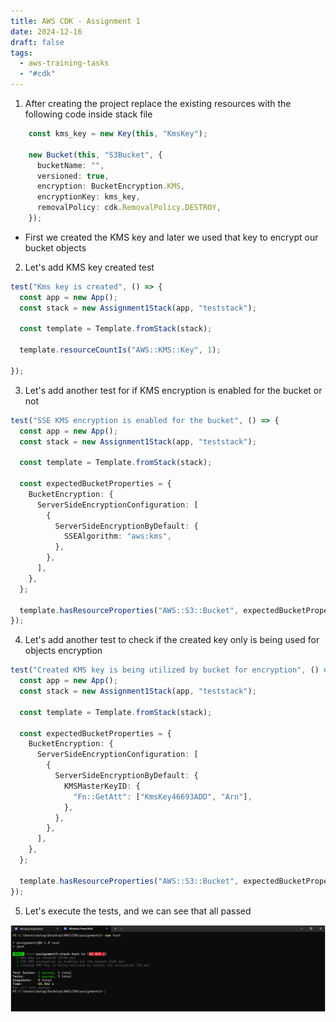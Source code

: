 ```yaml
---
title: AWS CDK - Assignment 1
date: 2024-12-16
draft: false
tags:
  - aws-training-tasks
  - "#cdk"
---
```

1. After creating the project replace the existing resources with the following code inside stack file

```ts
    const kms_key = new Key(this, "KmsKey");

    new Bucket(this, "S3Bucket", {
      bucketName: "",
      versioned: true,
      encryption: BucketEncryption.KMS,
      encryptionKey: kms_key,
      removalPolicy: cdk.RemovalPolicy.DESTROY,
    });
```

- First we created the KMS key and later we used that key to encrypt our bucket objects

2. Let's add KMS key created test

```ts
test("Kms key is created", () => {
  const app = new App();
  const stack = new Assignment1Stack(app, "teststack");

  const template = Template.fromStack(stack);

  template.resourceCountIs("AWS::KMS::Key", 1);

});
```

3. Let's add another test for if KMS encryption is enabled for the bucket or not

```ts
test("SSE KMS encryption is enabled for the bucket", () => {
  const app = new App();
  const stack = new Assignment1Stack(app, "teststack");

  const template = Template.fromStack(stack);

  const expectedBucketProperties = {
    BucketEncryption: {
      ServerSideEncryptionConfiguration: [
        {
          ServerSideEncryptionByDefault: {
            SSEAlgorithm: "aws:kms",
          },
        },
      ],
    },
  };

  template.hasResourceProperties("AWS::S3::Bucket", expectedBucketProperties);
});
```

4. Let's add another test to check if the created key only is being used for objects encryption

```ts
test("Created KMS key is being utilized by bucket for encryption", () => {
  const app = new App();
  const stack = new Assignment1Stack(app, "teststack");

  const template = Template.fromStack(stack);

  const expectedBucketProperties = {
    BucketEncryption: {
      ServerSideEncryptionConfiguration: [
        {
          ServerSideEncryptionByDefault: {
            KMSMasterKeyID: {
              "Fn::GetAtt": ["KmsKey46693ADD", "Arn"],
            },
          },
        },
      ],
    },
  };

  template.hasResourceProperties("AWS::S3::Bucket", expectedBucketProperties);
});
```

5. Let's execute the tests, and we can see that all passed

![AWS CDK - Assignment 1 - Tests passed](images/AWS%20CDK%20-%20Assignment%201%20-%20Tests%20passed.png)
